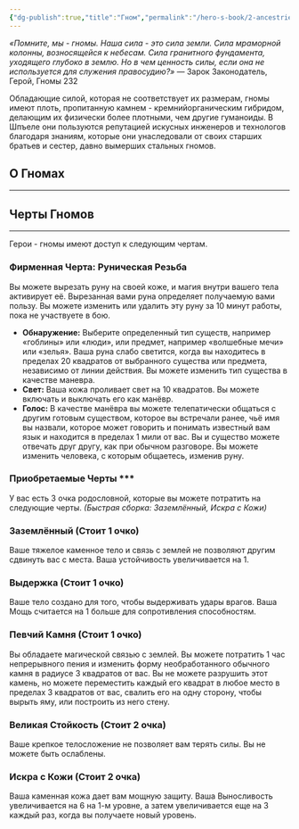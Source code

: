 ```yaml
---
{"dg-publish":true,"title":"Гном","permalink":"/hero-s-book/2-ancestries/1-dwarf/","dgPassFrontmatter":true}
---
```


*«Помните, мы - гномы. Наша сила - это сила земли. Сила мраморной колонны, возносящейся к небесам. Сила гранитного фундамента, уходящего глубоко в землю. Но в чем ценность силы, если она не используется для служения правосудию?»*
— Зарок Законодатель, Герой, Гномы 232

Обладающие силой, которая не соответствует их размерам, гномы имеют плоть, пропитанную камнем - кремнийорганическим гибридом, делающим их физически более плотными, чем другие гуманоиды. В Шпъеле они пользуются репутацией искусных инженеров и технологов благодаря знаниям, которые они унаследовали от своих старших братьев и сестер, давно вымерших стальных гномов.
## О Гномах
---


## Черты Гномов
---
Герои - гномы имеют доступ к следующим чертам.
### Фирменная Черта: Руническая Резьба
Вы можете вырезать руну на своей коже, и магия внутри вашего тела активирует её. Вырезанная вами руна определяет получаемую вами пользу. Вы можете изменить или удалить эту руну за 10 минут работы, пока не участвуете в бою.
- **Обнаружение:** Выберите определенный тип существ, например «гоблины» или «люди», или предмет, например «волшебные мечи» или «зелья». Ваша руна слабо светится, когда вы находитесь в пределах 20 квадратов от выбранного существа или предмета, независимо от линии действия. Вы можете изменить тип существа в качестве маневра.
- **Свет:** Ваша кожа проливает свет на 10 квадратов. Вы можете включать и выключать его как манёвр.
- **Голос:** В качестве манёвра вы можете телепатически общаться с другим готовым существом, которое вы встречали ранее, чьё имя вы назвали, которое может говорить и понимать известный вам язык и находится в пределах 1 мили от вас. Вы и существо можете отвечать друг другу, как при обычном разговоре. Вы можете изменить человека, с которым общаетесь, изменив руну.

### Приобретаемые Черты ***
У вас есть 3 очка родословной, которые вы можете потратить на следующие черты.
*(Быстрая сборка: Заземлённый, Искра с Кожи)*
### **Заземлённый (Стоит 1 очко)**
Ваше тяжелое каменное тело и связь с землей не позволяют другим сдвинуть вас с места. Ваша устойчивость увеличивается на 1.
### **Выдержка (Стоит 1 очко)**
Ваше тело создано для того, чтобы выдерживать удары врагов. Ваша Мощь считается на 1 больше для сопротивления способностям.
### **Певчий Камня (Стоит 1 очко)**
Вы обладаете магической связью с землей. Вы можете потратить 1 час непрерывного пения и изменить форму необработанного обычного камня в радиусе 3 квадратов от вас. Вы не можете разрушить этот камень, но можете переместить каждый его квадрат в любое место в пределах 3 квадратов от вас, свалить его на одну сторону, чтобы вырыть яму, или построить из него стену.
### **Великая Стойкость (Стоит 2 очка)**
Ваше крепкое телосложение не позволяет вам терять силы. Вы не можете быть ослаблены.
### **Искра с Кожи  (Стоит 2 очка)**
Ваша каменная кожа дает вам мощную защиту. Ваша Выносливость увеличивается на 6 на 1-м уровне, а затем увеличивается еще на 3 каждый раз, когда вы получаете новый уровень.